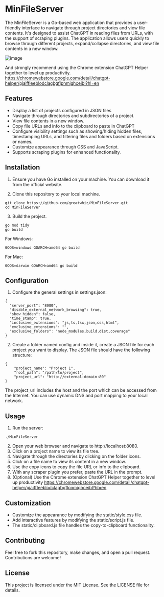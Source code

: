 
# MinFileServer

The MinFileServer is a Go-based web application that provides a user-friendly interface to navigate through project directories and view file contents. It's designed to assist ChatGPT in reading files from URLs, with the support of scraping plugins. The application allows users quickly to browse through different projects, expand/collapse directories, and view file contents in a new window.

![image](https://github.com/greatwhiz/MinFileServer/assets/35230556/6e70a6f5-482b-49b3-b3cd-571e73005564)

And strongly recommend using the Chrome extension ChatGPT Helper together to level up productivity.
https://chromewebstore.google.com/detail/chatgpt-helper/pjaiffleeblodclagbgflpnmighceibl?hl=en

## Features
- Display a list of projects configured in JSON files.
- Navigate through directories and subdirectories of a project.
- View file contents in a new window.
- Copy file URLs and info to the clipboard to paste in ChatGPT
- Configure visibility settings such as showing/hiding hidden files, timestamping URLs, and filtering files and folders based on extensions or names.
- Customize appearance through CSS and JavaScript.
- Supports scraping plugins for enhanced functionality.

## Installation
1. Ensure you have Go installed on your machine. You can download it from the official website.

2. Clone this repository to your local machine.
```
git clone https://github.com/greatwhiz/MinFileServer.git
cd MinFileServer
```

3. Build the project.
```
go mod tidy
go build
```

For Windows:
```
GOOS=windows GOARCH=amd64 go build
```

For Mac:
```
GOOS=darwin GOARCH=amd64 go build
```

## Configuration
1. Configure the general settings in settings.json:
```
{
  "server_port": "8080",
  "disable_external_network_browsing": true,
  "show_hidden": false,
  "time_stamp": true,
  "inclusive_extensions": "js,ts,tsx,json,css,html",
  "exclusive_extensions": "",
  "exclusive_folders": "node_modules,build,dist,coverage"  
}
```
2. Create a folder named config and inside it, create a JSON file for each project you want to display. The JSON file should have the following structure:
```
{
    "project_name": "Project 1",
    "root_path": "/path/to/project",
    "project_url": "http://external-domain:80"
}
```
The project_url includes the host and the port which can be accessed from the Internet. You can use dynamic DNS and port mapping to your local network.

## Usage
1. Run the server:
```
./MinFileServer
```
2. Open your web browser and navigate to http://localhost:8080.
3. Click on a project name to view its file tree.
4. Navigate through the directories by clicking on the folder icons.
5. Click on a file name to view its content in a new window.
6. Use the copy icons to copy the file URL or info to the clipboard.
7. With any scraper plugin you prefer, paste the URL in the prompt.
8. (Optional) Use the Chrome extension ChatGPT Helper together to level up productivity
https://chromewebstore.google.com/detail/chatgpt-helper/pjaiffleeblodclagbgflpnmighceibl?hl=en

## Customization
- Customize the appearance by modifying the static/style.css file.
- Add interactive features by modifying the static/script.js file.
- The static/clipboard.js file handles the copy-to-clipboard functionality.

## Contributing
Feel free to fork this repository, make changes, and open a pull request. Contributions are welcome!

## License
This project is licensed under the MIT License. See the LICENSE file for details.
